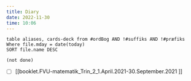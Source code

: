 ```yaml
---
title: Diary
date: 2022-11-30
time: 10:06
---
```


```dataview
table aliases, cards-deck from #ordBog AND !#suffiks AND !#præfiks Where file.mday = date(today)
SORT file.name DESC
```

```tasks
(not done)
```


- [ ] [[booklet.FVU-matematik_Trin_2_1.April.2021-30.September.2021 ]]